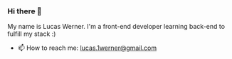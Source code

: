 ### Hi there 👋

My name is Lucas Werner. I'm a front-end developer learning back-end to fulfill my stack :) 

- 📫 How to reach me: lucas.1werner@gmail.com
